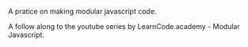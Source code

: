 A pratice on making modular javascript code.

A follow along to the youtube series by LearnCode.academy - Modular Javascript.
